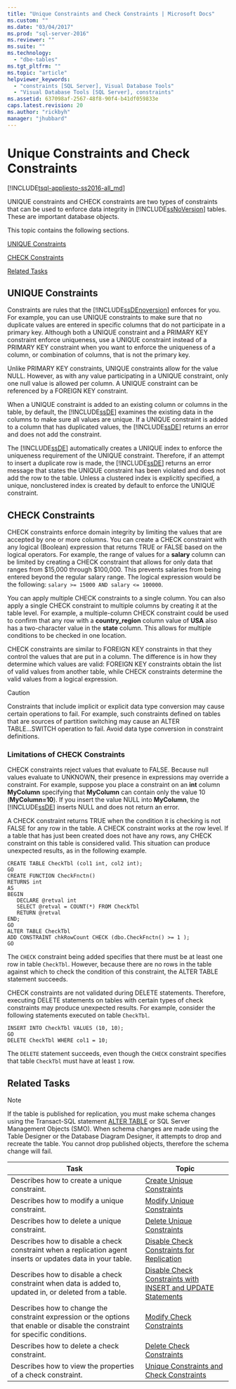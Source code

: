 ```yaml
---
title: "Unique Constraints and Check Constraints | Microsoft Docs"
ms.custom: ""
ms.date: "03/04/2017"
ms.prod: "sql-server-2016"
ms.reviewer: ""
ms.suite: ""
ms.technology: 
  - "dbe-tables"
ms.tgt_pltfrm: ""
ms.topic: "article"
helpviewer_keywords: 
  - "constraints [SQL Server], Visual Database Tools"
  - "Visual Database Tools [SQL Server], constraints"
ms.assetid: 637098af-2567-48f8-90f4-b41df059833e
caps.latest.revision: 20
ms.author: "rickbyh"
manager: "jhubbard"
---
```

# Unique Constraints and Check Constraints
[!INCLUDE[tsql-appliesto-ss2016-all_md](../../relational-databases/reference/system-catalog-views/includes/tsql-appliesto-ss2016-all-md.md)]

  UNIQUE constraints and CHECK constraints are two types of constraints that can be used to enforce data integrity in [!INCLUDE[ssNoVersion](../../advanced-analytics/r-services/includes/ssnoversion-md.md)] tables. These are important database objects.  
  
 This topic contains the following sections.  
  
 [UNIQUE Constraints](#Unique)  
  
 [CHECK Constraints](#Check)  
  
 [Related Tasks](#Tasks)  
  
##  <a name="Unique"></a> UNIQUE Constraints  
 Constraints are rules that the [!INCLUDE[ssDEnoversion](../../analysis-services/instances/install/windows/includes/ssdenoversion-md.md)] enforces for you. For example, you can use UNIQUE constraints to make sure that no duplicate values are entered in specific columns that do not participate in a primary key. Although both a UNIQUE constraint and a PRIMARY KEY constraint enforce uniqueness, use a UNIQUE constraint instead of a PRIMARY KEY constraint when you want to enforce the uniqueness of a column, or combination of columns, that is not the primary key.  
  
 Unlike PRIMARY KEY constraints, UNIQUE constraints allow for the value NULL. However, as with any value participating in a UNIQUE constraint, only one null value is allowed per column. A UNIQUE constraint can be referenced by a FOREIGN KEY constraint.  
  
 When a UNIQUE constraint is added to an existing column or columns in the table, by default, the [!INCLUDE[ssDE](../../analysis-services/instances/install/windows/includes/ssde-md.md)] examines the existing data in the columns to make sure all values are unique. If a UNIQUE constraint is added to a column that has duplicated values, the [!INCLUDE[ssDE](../../analysis-services/instances/install/windows/includes/ssde-md.md)] returns an error and does not add the constraint.  
  
 The [!INCLUDE[ssDE](../../analysis-services/instances/install/windows/includes/ssde-md.md)] automatically creates a UNIQUE index to enforce the uniqueness requirement of the UNIQUE constraint. Therefore, if an attempt to insert a duplicate row is made, the [!INCLUDE[ssDE](../../analysis-services/instances/install/windows/includes/ssde-md.md)] returns an error message that states the UNIQUE constraint has been violated and does not add the row to the table. Unless a clustered index is explicitly specified, a unique, nonclustered index is created by default to enforce the UNIQUE constraint.  
  
##  <a name="Check"></a> CHECK Constraints  
 CHECK constraints enforce domain integrity by limiting the values that are accepted by one or more columns. You can create a CHECK constraint with any logical (Boolean) expression that returns TRUE or FALSE based on the logical operators. For example, the range of values for a **salary** column can be limited by creating a CHECK constraint that allows for only data that ranges from $15,000 through $100,000. This prevents salaries from being entered beyond the regular salary range. The logical expression would be the following: `salary >= 15000 AND salary <= 100000`.  
  
 You can apply multiple CHECK constraints to a single column. You can also apply a single CHECK constraint to multiple columns by creating it at the table level. For example, a multiple-column CHECK constraint could be used to confirm that any row with a **country_region** column value of **USA** also has a two-character value in the **state** column. This allows for multiple conditions to be checked in one location.  
  
 CHECK constraints are similar to FOREIGN KEY constraints in that they control the values that are put in a column. The difference is in how they determine which values are valid: FOREIGN KEY constraints obtain the list of valid values from another table, while CHECK constraints determine the valid values from a logical expression.  
  
> [!CAUTION]  
>  Constraints that include implicit or explicit data type conversion may cause certain operations to fail. For example, such constraints defined on tables that are sources of partition switching may cause an ALTER TABLE...SWITCH operation to fail. Avoid data type conversion in constraint definitions.  
  
### Limitations of CHECK Constraints  
 CHECK constraints reject values that evaluate to FALSE. Because null values evaluate to UNKNOWN, their presence in expressions may override a constraint. For example, suppose you place a constraint on an **int** column **MyColumn** specifying that **MyColumn** can contain only the value 10 (**MyColumn=10**). If you insert the value NULL into **MyColumn**, the [!INCLUDE[ssDE](../../analysis-services/instances/install/windows/includes/ssde-md.md)] inserts NULL and does not return an error.  
  
 A CHECK constraint returns TRUE when the condition it is checking is not FALSE for any row in the table. A CHECK constraint works at the row level. If a table that has just been created does not have any rows, any CHECK constraint on this table is considered valid. This situation can produce unexpected results, as in the following example.  
  
```  
CREATE TABLE CheckTbl (col1 int, col2 int);  
GO  
CREATE FUNCTION CheckFnctn()  
RETURNS int  
AS   
BEGIN  
   DECLARE @retval int  
   SELECT @retval = COUNT(*) FROM CheckTbl  
   RETURN @retval  
END;  
GO  
ALTER TABLE CheckTbl  
ADD CONSTRAINT chkRowCount CHECK (dbo.CheckFnctn() >= 1 );  
GO  
```  
  
 The `CHECK` constraint being added specifies that there must be at least one row in table `CheckTbl`. However, because there are no rows in the table against which to check the condition of this constraint, the ALTER TABLE statement succeeds.  
  
 CHECK constraints are not validated during DELETE statements. Therefore, executing DELETE statements on tables with certain types of check constraints may produce unexpected results. For example, consider the following statements executed on table `CheckTbl`.  
  
```  
INSERT INTO CheckTbl VALUES (10, 10);  
GO  
DELETE CheckTbl WHERE col1 = 10;  
```  
  
 The `DELETE` statement succeeds, even though the `CHECK` constraint specifies that table `CheckTbl` must have at least `1` row.  
  
##  <a name="Tasks"></a> Related Tasks  
  
> [!NOTE]  
>  If the table is published for replication, you must make schema changes using the Transact-SQL statement [ALTER TABLE](../../t-sql/statements/alter-table-transact-sql.md) or SQL Server Management Objects (SMO). When schema changes are made using the Table Designer or the Database Diagram Designer, it attempts to drop and recreate the table. You cannot drop published objects, therefore the schema change will fail.  
  
|Task|Topic|  
|----------|-----------|  
|Describes how to create a unique constraint.|[Create Unique Constraints](../../relational-databases/tables/create-unique-constraints.md)|  
|Describes how to modify a unique constraint.|[Modify Unique Constraints](../../relational-databases/tables/modify-unique-constraints.md)|  
|Describes how to delete a unique constraint.|[Delete Unique Constraints](../../relational-databases/tables/delete-unique-constraints.md)|  
|Describes how to disable a check constraint when a replication agent inserts or updates data in your table.|[Disable Check Constraints for Replication](../../relational-databases/tables/disable-check-constraints-for-replication.md)|  
|Describes how to disable a check constraint when data is added to, updated in, or deleted from a table.|[Disable Check Constraints with INSERT and UPDATE Statements](../../relational-databases/tables/disable-check-constraints-with-insert-and-update-statements.md)|  
|Describes how to change the constraint expression or the options that enable or disable the constraint for specific conditions.|[Modify Check Constraints](../../relational-databases/tables/modify-check-constraints.md)|  
|Describes how to delete a check constraint.|[Delete Check Constraints](../../relational-databases/tables/delete-check-constraints.md)|  
|Describes how to view the properties of a check constraint.|[Unique Constraints and Check Constraints](../../relational-databases/tables/unique-constraints-and-check-constraints.md)|  
  
  